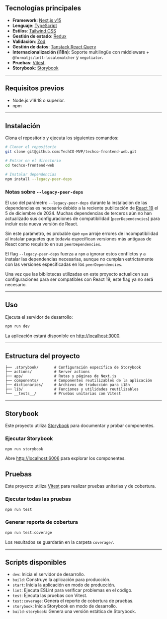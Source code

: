 ## Tecnologías principales

- **Framework**: [Next.js v15](https://nextjs.org/) 
- **Lenguaje**: [TypeScript](https://www.typescriptlang.org/) 
- **Estilos**: [Tailwind CSS](https://tailwindcss.com/)
- **Gestión de estado**: [Redux](https://redux.js.org/) 
- **Validación**: [Zod](https://zod.dev/)
- **Gestión de datos**: [Tanstack React Query](https://tanstack.com/query/latest)
- **Internacionalización (i18n)**: Soporte multilingüe con middleware + `@formatjs/intl-localematcher` y `negotiator`.
- **Pruebas**: [Vitest](https://vitest.dev/).
- **Storybook**: [Storybook](https://storybook.js.org/)

---

## Requisitos previos

- Node.js v18.18 o superior.
- npm

---

## Instalación

Clona el repositorio y ejecuta los siguientes comandos:

```bash
# Clonar el repositorio
git clone git@github.com:TechCO-MVP/techco-frontend-web.git

# Entrar en el directorio
cd techco-frontend-web

# Instalar dependencias
npm install --legacy-peer-deps

```

### Notas sobre `--legacy-peer-deps`

El uso del parámetro `--legacy-peer-deps` durante la instalación de las dependencias es necesario debido a la reciente publicación de [React 19](https://github.com/facebook/react/releases) el 5 de diciembre de 2024. Muchas dependencias de terceros aún no han actualizado sus configuraciones de compatibilidad (`peerDependencies`) para incluir esta nueva versión de React. 

Sin este parámetro, es probable que `npm` arroje errores de incompatibilidad al instalar paquetes que todavía especifican versiones más antiguas de React como requisito en sus `peerDependencies`.

El flag `--legacy-peer-deps` fuerza a `npm` a ignorar estos conflictos y a instalar las dependencias necesarias, aunque no cumplan estrictamente con las versiones especificadas en los `peerDependencies`.

Una vez que las bibliotecas utilizadas en este proyecto actualicen sus configuraciones para ser compatibles con React 19, este flag ya no será necesario.

---

## Uso

Ejecuta el servidor de desarrollo:

```bash
npm run dev
```

La aplicación estará disponible en [http://localhost:3000](http://localhost:3000).

---

## Estructura del proyecto

```plaintext
├── .storybook/       # Configuración específica de Storybook
├── actions/          # Server actions
├── app/              # Rutas y páginas de Next.js
├── components/       # Componentes reutilizables de la aplicación
├── dictionaries/     # Archivos de traducción para i18n
├── lib/              # Funciones y utilidades reutilizables
└── __tests__/        # Pruebas unitarias con Vitest
```

---

## Storybook

Este proyecto utiliza [Storybook](https://storybook.js.org/) para documentar y probar componentes.

### Ejecutar Storybook

```bash
npm run storybook
```

Abre [http://localhost:6006](http://localhost:6006) para explorar los componentes.

## Pruebas

Este proyecto utiliza [Vitest](https://vitest.dev/) para realizar pruebas unitarias y de cobertura.

### Ejecutar todas las pruebas

```bash
npm run test
```

### Generar reporte de cobertura

```bash
npm run test:coverage
```

Los resultados se guardarán en la carpeta `coverage/`.

---

## Scripts disponibles

- `dev`: Inicia el servidor de desarrollo.
- `build`: Construye la aplicación para producción.
- `start`: Inicia la aplicación en modo de producción.
- `lint`: Ejecuta ESLint para verificar problemas en el código.
- `test`: Ejecuta las pruebas con Vitest.
- `test:coverage`: Genera el reporte de cobertura de pruebas.
- `storybook`: Inicia Storybook en modo de desarrollo.
- `build-storybook`: Genera una versión estática de Storybook.
